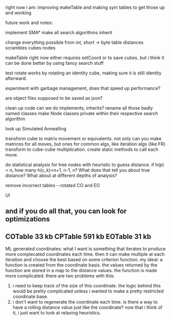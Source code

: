 right now i am:
    improving makeTable and making sym tables to get those up and working

future work and notes:

implement SMA*
	make all search algorithms inherit

change everything possible from int, short -> byte
	table distances
	scrambles
	cubes
	nodes

makeTable right now either requires setCoord or to save cubes, but i think it can be done better by using fancy search stuff

test rotate works by rotating an identity cube, making sure it is still identity afterward.

experiment with garbage management, does that speed up performance?

are object files supposed to be saved as json?

clean up code
	can we do implements, inherits?
	rename all those badly named classes
	make Node classes private within their respective search algorithm

look up Simulated Annealling


transform cube to matrix movement or equivalents. not only can you make matrices for all moves, but ones for common algs, like iteration algs (like FR)
	transform to cube-cube multiplication. create static methods to call each move.


do statistical analysis for tree nodes with heuristic to guess distance. if h(p) = n, how many h(c_k)=n+1, n-1, n? What does that tell you about true distance? What about at different depths of analysis?

remove incorrect tables --rotated CO and EO

UI

and if you do all that, you can look for optimizations
----------------
COTable 33 kb
CPTable 591 kb
EOTable  31 kb
----------------
ML generated coordinates:
what I want is something that iterates to produce more complecated coordinates each time. then it can make multiple at each iteration and choose the best based on some criterion function.
my ideal: a function is created from the coordinate basis. the values returned by the function are stored in a map to the distance values. the function is made more complicated. there are two problems with this:
1. i need to keep track of the size of this coordinate. the logic behind this would be pretty complicated unless i wanted to make a pretty restricted coordinate base.
2. i don't want to regenerate the coordinate each time. is there a way to have a rolling distance value just like the coordinate? now that i think of it, i just want to look at relaxing heuristics.